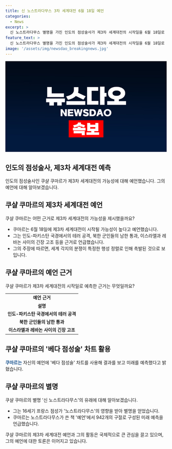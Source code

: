 ```yaml
---
title: 신 노스트라다무스 3차 세계대전 6월 18일 예언
categories:
  - News
excerpt: >
  신 노스트라다무스 별명을 가진 인도의 점성술사가 제3차 세계대전의 시작일을 6월 18일로 예언했다. 이에 따르면 다양한 국제 분쟁과 중요한 행성 정렬로 인해 대전이 촉발된 것으로 전망되며, 그는 이전에도 여러 긴장고조 상황을 예언한 바 있다. 이 예언은 16세기 프랑스 점성가 노스트라다무스의 영향을 받은 것으로 알려져 있으며, 노스트라다무스는 2024년을 최악의 한 해로 예언한 바 있다.
feature_text: >
  신 노스트라다무스 별명을 가진 인도의 점성술사가 제3차 세계대전의 시작일을 6월 18일로 예언했다. 이에 따르면 다양한 국제 분쟁과 중요한 행성 정렬로 인해 대전이 촉발된 것으로 전망되며, 그는 이전에도 여러 긴장고조 상황을 예언한 바 있다. 이 예언은 16세기 프랑스 점성가 노스트라다무스의 영향을 받은 것으로 알려져 있으며, 노스트라다무스는 2024년을 최악의 한 해로 예언한 바 있다.
image: '/assets/img/newsdao_breakingnews.jpg'
---
```


<p><img src="/assets/img/newsdao_breakingnews.jpg" alt="implanttips 속보" /></p>

<h2 data-ke-size="size26">인도의 점성술사, 제3차 세계대전 예측</h2>

<p data-ke-size="size16">인도의 점성술사인 쿠샬 쿠마르가 제3차 세계대전의 가능성에 대해 예언했습니다. 그의 예언에 대해 알아보겠습니다.</p>

<h2 data-ke-size="size24">쿠샬 쿠마르의 제3차 세계대전 예언</h2>

<p data-ke-size="size16">쿠샬 쿠마르는 어떤 근거로 제3차 세계대전의 가능성을 제시했을까요?</p>

<ul>
  <li>쿠마르는 6월 18일에 제3차 세계대전이 시작될 가능성이 높다고 예언했습니다.</li>
  <li>그는 인도-파키스탄 국경에서의 테러 공격, 북한 군인들의 남한 통과, 이스라엘과 레바논 사이의 긴장 고조 등을 근거로 언급했습니다.</li>
  <li>그의 주장에 따르면, 세계 각지의 분쟁이 특정한 행성 정렬로 인해 촉발된 것으로 보입니다.</li>
</ul>

<h2 data-ke-size="size24">쿠샬 쿠마르의 예언 근거</h2>

<p data-ke-size="size16">쿠샬 쿠마르가 제3차 세계대전의 시작일로 예측한 근거는 무엇일까요?</p>

<table>
  <tr>
    <td style="text-align: center; height: 17px;"><b>예언 근거</b></td>
  </tr>
  <tr>
    <td style="text-align: center; height: 17px;"><b>설명</b></td>
  </tr>
  <tr>
    <td style="text-align: center; height: 17px;"><b>인도-파키스탄 국경에서의 테러 공격</b></td>
  </tr>
  <tr>
    <td style="text-align: center; height: 17px;"><b>북한 군인들의 남한 통과</b></td>
  </tr>
  <tr>
    <td style="text-align: center; height: 17px;"><b>이스라엘과 레바논 사이의 긴장 고조</b></td>
  </tr>
</table>

<h2 data-ke-size="size24">쿠샬 쿠마르의 '베다 점성술' 차트 활용</h2>

<p data-ke-size="size16"><b><span style="color: #1a5490;">쿠마르는</span></b> 자신의 예언에 '베다 점성술' 차트를 사용해 결과를 보고 미래를 예측했다고 밝혔습니다.</p>

<h2 data-ke-size="size24">쿠샬 쿠마르의 별명</h2>

<p data-ke-size="size16">쿠샬 쿠마르의 별명 '신 노스트라다무스'의 유래에 대해 알아보겠습니다.</p>

<ul>
  <li>그는 16세기 프랑스 점성가 '노스트라다무스'의 영향을 받아 별명을 얻었습니다.</li>
  <li>쿠마르는 노스트라다무스가 쓴 책 '예언'에서 942개의 구절로 구성된 미래 예측을 언급했습니다.</li>
</ul>

<p data-ke-size="size16">쿠샬 쿠마르의 제3차 세계대전 예언과 그의 활동은 국제적으로 큰 관심을 끌고 있으며, 그의 예언에 대한 토론은 이어지고 있습니다.</p>

